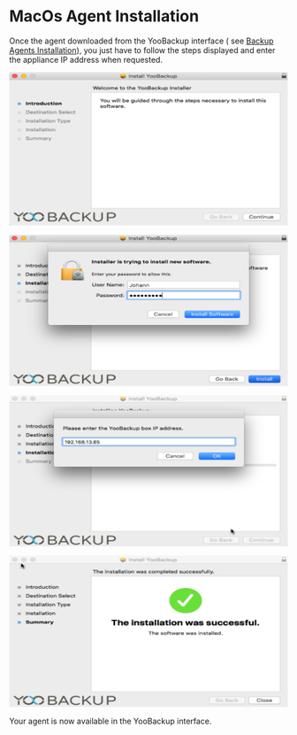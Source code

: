 # MacOs Agent Installation

  
Once the agent downloaded from the YooBackup interface \( see [Backup Agents Installation](https://docs.yoobackup.fr/~/edit/drafts/-LWjtVvwDwbXk_mJzQSr/v/english/installation/installation-des-agents-de-sauvegarde)\), you just have to follow the steps displayed and enter the appliance IP address when requested. 

![](../../.gitbook/assets/instal-agent-mac-start.PNG)

![](../../.gitbook/assets/instal-agent-mac-admin.PNG)

![](../../.gitbook/assets/instal-agent-mac-ip.PNG)

![](../../.gitbook/assets/instal-agent-mac-end.PNG)

Your agent is now available in the YooBackup interface.


